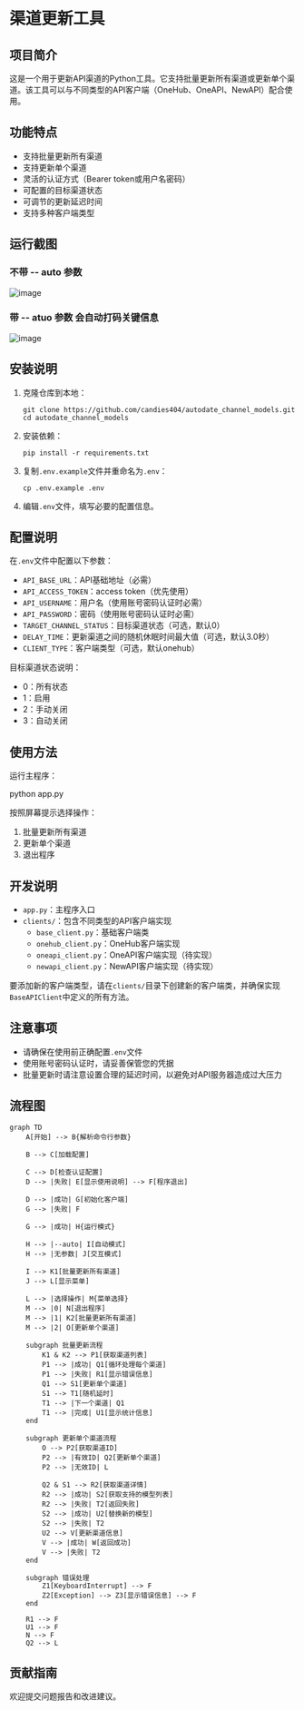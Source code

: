 # 渠道更新工具

## 项目简介

这是一个用于更新API渠道的Python工具。它支持批量更新所有渠道或更新单个渠道。该工具可以与不同类型的API客户端（OneHub、OneAPI、NewAPI）配合使用。

## 功能特点

- 支持批量更新所有渠道
- 支持更新单个渠道
- 灵活的认证方式（Bearer token或用户名密码）
- 可配置的目标渠道状态
- 可调节的更新延迟时间
- 支持多种客户端类型

## 运行截图
### 不带 -- auto 参数 
![image](https://github.com/user-attachments/assets/4416004c-1029-47b2-96da-3994f7866603)
### 带 -- atuo 参数 会自动打码关键信息
![image](https://github.com/user-attachments/assets/9897a20c-e5be-4492-9e54-68d3f1bd1419)


## 安装说明

1. 克隆仓库到本地：

    ```
    git clone https://github.com/candies404/autodate_channel_models.git
    cd autodate_channel_models
    ```
   
2. 安装依赖：

    `pip install -r requirements.txt`

3. 复制`.env.example`文件并重命名为`.env`：

    `cp .env.example .env`

4. 编辑`.env`文件，填写必要的配置信息。

## 配置说明

在`.env`文件中配置以下参数：

- `API_BASE_URL`：API基础地址（必需）
- `API_ACCESS_TOKEN`：access token（优先使用）
- `API_USERNAME`：用户名（使用账号密码认证时必需）
- `API_PASSWORD`：密码（使用账号密码认证时必需）
- `TARGET_CHANNEL_STATUS`：目标渠道状态（可选，默认0）
- `DELAY_TIME`：更新渠道之间的随机休眠时间最大值（可选，默认3.0秒）
- `CLIENT_TYPE`：客户端类型（可选，默认onehub）

目标渠道状态说明：
- 0：所有状态
- 1：启用
- 2：手动关闭
- 3：自动关闭

## 使用方法

运行主程序：

python app.py

按照屏幕提示选择操作：
1. 批量更新所有渠道
2. 更新单个渠道
0. 退出程序

## 开发说明

- `app.py`：主程序入口
- `clients/`：包含不同类型的API客户端实现
    - `base_client.py`：基础客户端类
    - `onehub_client.py`：OneHub客户端实现
    - `oneapi_client.py`：OneAPI客户端实现（待实现）
    - `newapi_client.py`：NewAPI客户端实现（待实现）

要添加新的客户端类型，请在`clients/`目录下创建新的客户端类，并确保实现`BaseAPIClient`中定义的所有方法。

## 注意事项

- 请确保在使用前正确配置`.env`文件
- 使用账号密码认证时，请妥善保管您的凭据
- 批量更新时请注意设置合理的延迟时间，以避免对API服务器造成过大压力

## 流程图

```mermaid
graph TD
    A[开始] --> B{解析命令行参数}
    
    B --> C[加载配置]
    
    C --> D[检查认证配置]
    D --> |失败| E[显示使用说明] --> F[程序退出]
    
    D --> |成功| G[初始化客户端]
    G --> |失败| F
    
    G --> |成功| H{运行模式}
    
    H --> |--auto| I[自动模式]
    H --> |无参数| J[交互模式]
    
    I --> K1[批量更新所有渠道]
    J --> L[显示菜单]
    
    L --> |选择操作| M{菜单选择}
    M --> |0| N[退出程序]
    M --> |1| K2[批量更新所有渠道]
    M --> |2| O[更新单个渠道]
    
    subgraph 批量更新流程
        K1 & K2 --> P1[获取渠道列表]
        P1 --> |成功| Q1[循环处理每个渠道]
        P1 --> |失败| R1[显示错误信息]
        Q1 --> S1[更新单个渠道]
        S1 --> T1[随机延时]
        T1 --> |下一个渠道| Q1
        T1 --> |完成| U1[显示统计信息]
    end
    
    subgraph 更新单个渠道流程
        O --> P2[获取渠道ID]
        P2 --> |有效ID| Q2[更新单个渠道]
        P2 --> |无效ID| L
        
        Q2 & S1 --> R2[获取渠道详情]
        R2 --> |成功| S2[获取支持的模型列表]
        R2 --> |失败| T2[返回失败]
        S2 --> |成功| U2[替换新的模型]
        S2 --> |失败| T2
        U2 --> V[更新渠道信息]
        V --> |成功| W[返回成功]
        V --> |失败| T2
    end
    
    subgraph 错误处理
        Z1[KeyboardInterrupt] --> F
        Z2[Exception] --> Z3[显示错误信息] --> F
    end
    
    R1 --> F
    U1 --> F
    N --> F
    Q2 --> L
```

## 贡献指南

欢迎提交问题报告和改进建议。
